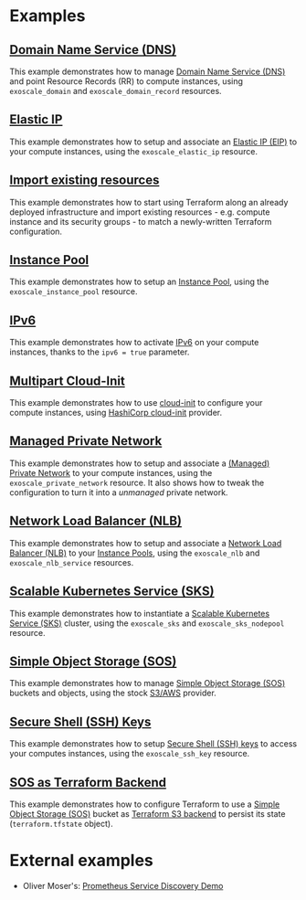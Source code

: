 # Examples

## [Domain Name Service (DNS)](./dns)

This example demonstrates how to manage
[Domain Name Service (DNS)](https://community.exoscale.com/documentation/dns/)
and point Resource Records (RR) to compute instances, using `exoscale_domain` and
`exoscale_domain_record` resources.

## [Elastic IP](./elastic-ip)

This example demonstrates how to setup and associate an
[Elastic IP (EIP)](https://community.exoscale.com/documentation/compute/eip/)
to your compute instances, using the `exoscale_elastic_ip` resource.

## [Import existing resources](./import-resources)

This example demonstrates how to start using Terraform along an already deployed infrastructure and
import existing resources - e.g. compute instance and its security groups - to match a newly-written
Terraform configuration.

## [Instance Pool](./instance-pool)

This example demonstrates how to setup an
[Instance Pool](https://community.exoscale.com/documentation/compute/instance-pools/),
using the `exoscale_instance_pool` resource.

## [IPv6](./ipv6)

This example demonstrates how to activate
[IPv6](https://community.exoscale.com/documentation/compute/ipv6/)
on your compute instances, thanks to the `ipv6 = true` parameter.

## [Multipart Cloud-Init](./multipart-cloud-init)

This example demonstrates how to use [cloud-init](http://cloudinit.readthedocs.io/)
to configure your compute instances, using
[HashiCorp cloud-init](https://registry.terraform.io/providers/hashicorp/cloudinit/) provider.

## [Managed Private Network](./managed-private-network)

This example demonstrates how to setup and associate a
[(Managed) Private Network](https://community.exoscale.com/documentation/compute/private-networks/)
to your compute instances, using the `exoscale_private_network` resource.
It also shows how to tweak the configuration to turn it into a _unmanaged_ private network.

## [Network Load Balancer (NLB)](./nlb)

This example demonstrates how to setup and associate a
[Network Load Balancer (NLB)](https://community.exoscale.com/documentation/compute/network-load-balancer/)
to your [Instance Pools](https://community.exoscale.com/documentation/compute/instance-pools/),
using the `exoscale_nlb` and `exoscale_nlb_service` resources.

## [Scalable Kubernetes Service (SKS)](./sks)

This example demonstrates how to instantiate a
[Scalable Kubernetes Service (SKS)](https://community.exoscale.com/documentation/sks/) cluster,
using the `exoscale_sks` and `exoscale_sks_nodepool` resource.

## [Simple Object Storage (SOS)](./sos)

This example demonstrates how to manage
[Simple Object Storage (SOS)](https://community.exoscale.com/documentation/storage/)
buckets and objects, using the stock
[S3/AWS](https://registry.terraform.io/providers/hashicorp/aws/) provider.

## [Secure Shell (SSH) Keys](./ssh-keys)

This example demonstrates how to setup
[Secure Shell (SSH) keys](https://community.exoscale.com/documentation/compute/ssh-keypairs/)
to access your computes instances, using the `exoscale_ssh_key` resource.

## [SOS as Terraform Backend](./sos-backend)

This example demonstrates how to configure Terraform to use a
[Simple Object Storage (SOS)](https://community.exoscale.com/documentation/storage/) bucket
as [Terraform S3 backend](https://www.terraform.io/docs/backends/types/s3.html)
to persist its state (`terraform.tfstate` object).


# External examples

- Oliver Moser's: [Prometheus Service Discovery Demo](https://github.com/olmoser/infracoders-reloaded)
